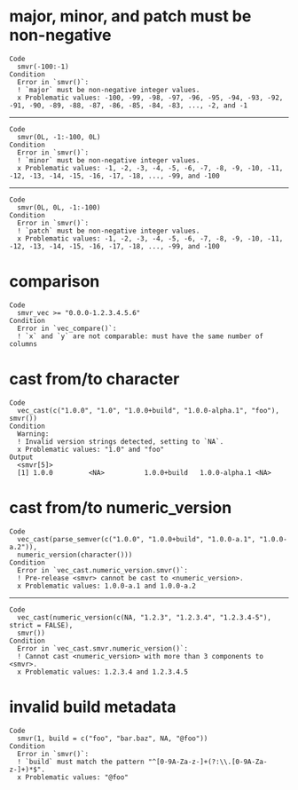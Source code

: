 # major, minor, and patch must be non-negative

    Code
      smvr(-100:-1)
    Condition
      Error in `smvr()`:
      ! `major` must be non-negative integer values.
      x Problematic values: -100, -99, -98, -97, -96, -95, -94, -93, -92, -91, -90, -89, -88, -87, -86, -85, -84, -83, ..., -2, and -1

---

    Code
      smvr(0L, -1:-100, 0L)
    Condition
      Error in `smvr()`:
      ! `minor` must be non-negative integer values.
      x Problematic values: -1, -2, -3, -4, -5, -6, -7, -8, -9, -10, -11, -12, -13, -14, -15, -16, -17, -18, ..., -99, and -100

---

    Code
      smvr(0L, 0L, -1:-100)
    Condition
      Error in `smvr()`:
      ! `patch` must be non-negative integer values.
      x Problematic values: -1, -2, -3, -4, -5, -6, -7, -8, -9, -10, -11, -12, -13, -14, -15, -16, -17, -18, ..., -99, and -100

# comparison

    Code
      smvr_vec >= "0.0.0-1.2.3.4.5.6"
    Condition
      Error in `vec_compare()`:
      ! `x` and `y` are not comparable: must have the same number of columns

# cast from/to character

    Code
      vec_cast(c("1.0.0", "1.0", "1.0.0+build", "1.0.0-alpha.1", "foo"), smvr())
    Condition
      Warning:
      ! Invalid version strings detected, setting to `NA`.
      x Problematic values: "1.0" and "foo"
    Output
      <smvr[5]>
      [1] 1.0.0         <NA>          1.0.0+build   1.0.0-alpha.1 <NA>         

# cast from/to numeric_version

    Code
      vec_cast(parse_semver(c("1.0.0", "1.0.0+build", "1.0.0-a.1", "1.0.0-a.2")),
      numeric_version(character()))
    Condition
      Error in `vec_cast.numeric_version.smvr()`:
      ! Pre-release <smvr> cannot be cast to <numeric_version>.
      x Problematic values: 1.0.0-a.1 and 1.0.0-a.2

---

    Code
      vec_cast(numeric_version(c(NA, "1.2.3", "1.2.3.4", "1.2.3.4-5"), strict = FALSE),
      smvr())
    Condition
      Error in `vec_cast.smvr.numeric_version()`:
      ! Cannot cast <numeric_version> with more than 3 components to <smvr>.
      x Problematic values: 1.2.3.4 and 1.2.3.4.5

# invalid build metadata

    Code
      smvr(1, build = c("foo", "bar.baz", NA, "@foo"))
    Condition
      Error in `smvr()`:
      ! `build` must match the pattern "^[0-9A-Za-z-]+(?:\\.[0-9A-Za-z-]+)*$".
      x Problematic values: "@foo"

